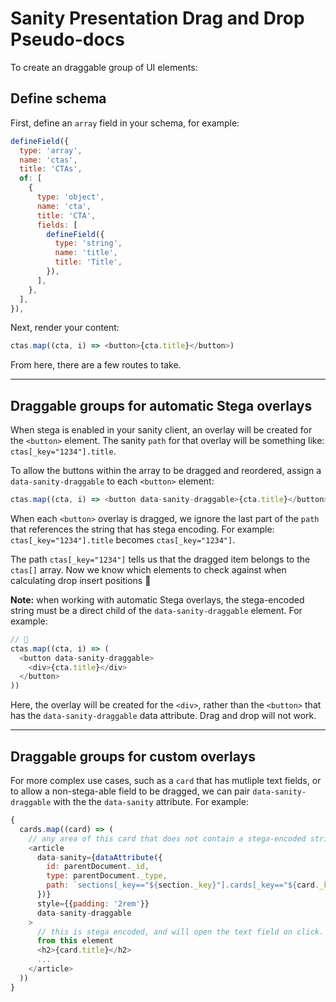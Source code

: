 # Sanity Presentation Drag and Drop Pseudo-docs

To create an draggable group of UI elements:

## Define schema

First, define an `array` field in your schema, for example:

```js
defineField({
  type: 'array',
  name: 'ctas',
  title: 'CTAs',
  of: [
    {
      type: 'object',
      name: 'cta',
      title: 'CTA',
      fields: [
        defineField({
          type: 'string',
          name: 'title',
          title: 'Title',
        }),
      ],
    },
  ],
}),
```

Next, render your content:

```js
ctas.map((cta, i) => <button>{cta.title}</button>)
```

From here, there are a few routes to take.

---

## Draggable groups for automatic Stega overlays

When stega is enabled in your sanity client, an overlay will be created for the `<button>` element. The sanity `path` for that overlay will be something like: `ctas[_key="1234"].title`.

To allow the buttons within the array to be dragged and reordered, assign a `data-sanity-draggable` to each `<button>` element:

```js
ctas.map((cta, i) => <button data-sanity-draggable>{cta.title}</button>)
```

When each `<button>` overlay is dragged, we ignore the last part of the `path` that references the string that has stega encoding. For example: `ctas[_key="1234"].title` becomes `ctas[_key="1234"]`.

The path `ctas[_key="1234"]` tells us that the dragged item belongs to the `ctas[]` array. Now we know which elements to check against when calculating drop insert positions 🎉

**Note:** when working with automatic Stega overlays, the stega-encoded string must be a direct child of the `data-sanity-draggable` element. For example:

```js
// 🚫
ctas.map((cta, i) => (
  <button data-sanity-draggable>
    <div>{cta.title}</div>
  </button>
))
```

Here, the overlay will be created for the `<div>`, rather than the `<button>` that has the `data-sanity-draggable` data attribute. Drag and drop will not work.

---

## Draggable groups for custom overlays

For more complex use cases, such as a `card` that has mutliple text fields, or to allow a non-stega-able field to be dragged, we can pair `data-sanity-draggable` with the the `data-sanity` attribute. For example:

```js
{
  cards.map((card) => (
    // any area of this card that does not contain a stega-encoded string will be draggable
    <article
      data-sanity={dataAttribute({
        id: parentDocument._id,
        type: parentDocument._type,
        path: `sections[_key=="${section._key}"].cards[_key=="${card._key}"]`,
      })}
      style={{padding: '2rem'}}
      data-sanity-draggable
    >
      // this is stega encoded, and will open the text field on click. drag events will not fire
      from this element
      <h2>{card.title}</h2>
      ...
    </article>
  ))
}
```
